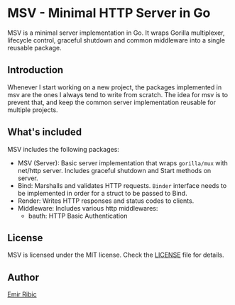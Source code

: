 # MSV - Minimal HTTP Server in Go

MSV is a minimal server implementation in Go. It wraps Gorilla multiplexer, lifecycle control, graceful shutdown and common middleware into a single reusable package.

## Introduction

Whenever I start working on a new project, the packages implemented in msv are the ones I always tend to write from scratch. The idea for msv is to prevent that, and keep the common server implementation reusable for multiple projects.

## What's included

MSV includes the following packages:

- MSV (Server): Basic server implementation that wraps `gorilla/mux` with net/http server. Includes graceful shutdown and Start methods on server.
- Bind: Marshalls and validates HTTP requests. `Binder` interface needs to be implemented in order for a struct to be passed to Bind.
- Render: Writes HTTP responses and status codes to clients.
- Middleware: Includes various http middlewares:
    - bauth: HTTP Basic Authentication

## License

MSV is licensed under the MIT license. Check the [LICENSE](LICENSE.md) file for details.

## Author

[Emir Ribic](https://ribice.ba)